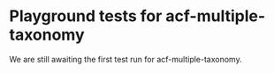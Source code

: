 # Playground tests for acf-multiple-taxonomy
We are still awaiting the first test run for acf-multiple-taxonomy.
